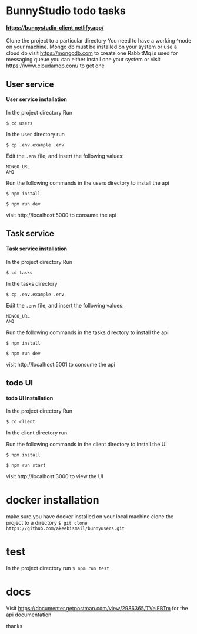 # BunnyStudio todo tasks
#### https://bunnystudio-client.netlify.app/
Clone the project to a particular directory
You  need to have a working  ^node on your machine.
Mongo db must be installed on your system or use a cloud db visit https://mongodb.com to create one 
RabbitMq is used for messaging queue you can either install one your system or visit https://www.cloudamqp.com/ to get one 


## User service

#### User service installation
In the project directory
Run

`$ cd users`

In the user directory run

`$ cp .env.example .env`

Edit the `.env` file, and insert the following values:

```
MONGO_URL
AMQ
```
Run the following commands in the users directory to install the api

`$ npm install`

`$ npm run dev`

visit http://localhost:5000 to consume the api

## Task service

#### Task service installation

In the project directory
Run

`$ cd tasks`

In the tasks directory

`$ cp .env.example .env`

Edit the `.env` file, and insert the following values:

```
MONGO_URL
AMQ
```
Run the following commands in the tasks directory to install the api

`$ npm install`

`$ npm run dev`

visit http://localhost:5001 to consume the api

## todo UI

#### todo UI Installation
In the project directory
Run

`$ cd client`


In the client directory run

Run the following commands in the client directory to install the UI 

`$ npm install`

`$ npm run start`

visit http://localhost:3000 to view the UI

# docker installation
make sure you have docker installed on your local machine
clone the project to a directory
`$ git clone https://github.com/akeebismail/bunnyusers.git`


# test
In the project directory run
`$ npm run test`

# docs

Visit https://documenter.getpostman.com/view/2986365/TVeiEBTm  for the api documentation

thanks
